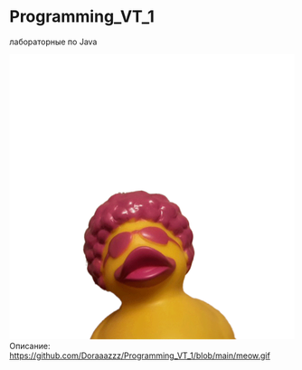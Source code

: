 # Programming_VT_1
 лабораторные по Java 

![image](https://github.com/Doraaazzz/Programming_VT_1/blob/main/meow.gif)
Описание:
https://github.com/Doraaazzz/Programming_VT_1/blob/main/meow.gif
 
